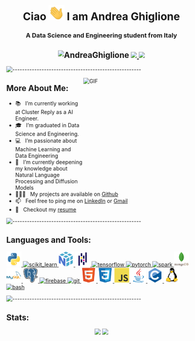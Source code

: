 <h1 align="center">Ciao <img src="https://raw.githubusercontent.com/ABSphreak/ABSphreak/master/gifs/Hi.gif" height="40px"> I am Andrea Ghiglione </h1>
<h3 align="center">A Data Science and Engineering student from Italy</h3>

<h2 align="center">
  <img src="https://komarev.com/ghpvc/?username=AndreaGhiglione&style=square" alt="AndreaGhiglione" />
  <a href="https://andreaghiglione.github.io/">
    <img src="https://img.shields.io/badge/andreaghiglione.github.io-0078D4?style=for-the-badge&logo=Google-Chrome&logoColor=00AEFF&labelColor=grey&color=green&style=square">
  </a>
  <img src="https://img.shields.io/badge/Ask%20me-anything-1abc9c.svg"/>
</h2>

![-----------------------------------------------------](https://raw.githubusercontent.com/andreasbm/readme/master/assets/lines/aqua.png)

<img align="right" padding-right:80px alt="GIF" src="https://raw.githubusercontent.com/rahul-jha98/rahul-jha98/main/techstack.gif" height="270px" width="300px"/>
  
## More About Me:

- 📚 &nbsp; I’m currently working at Cluster Reply as a AI Engineer.
- 🎓 &nbsp; I’m graduated in Data Science and Engineering.
- 💻 &nbsp; I’m passionate about Machine Learning and Data Engineering
- 🌱 &nbsp; I’m currently deepening my knowledge about Natural Language Processing and Diffusion Models
- 👨🏻‍💻 &nbsp; My projects are available on [Github](https://github.com/AndreaGhiglione?tab=repositories)
- 📫 &nbsp; Feel free to ping me on [LinkedIn](https://www.linkedin.com/in/ghiglione-andrea/) or [Gmail](mailto:andreaghi98@gmail.com)
- 📝 &nbsp; Checkout my [resume](https://drive.google.com/file/d/1rxy54iu5_o18j9ruvYsQXbI5azpdMNsp/view?usp=sharing)


![-----------------------------------------------------](https://raw.githubusercontent.com/andreasbm/readme/master/assets/lines/aqua.png)

## Languages and Tools:

<p align="left"> 
  
  <a href="https://www.python.org" target="_blank"> 
    <img src="https://raw.githubusercontent.com/devicons/devicon/master/icons/python/python-original.svg" alt="python" width="40" height="40"/> 
  </a>
  
  <a href="https://scikit-learn.org/" target="_blank"> 
    <img src="https://upload.wikimedia.org/wikipedia/commons/0/05/Scikit_learn_logo_small.svg" alt="scikit_learn" width="40" height="40"/> 
  </a>
  
  <a href="https://numpy.org/" target="_blank"> 
    <img src="https://raw.githubusercontent.com/devicons/devicon/master/icons/numpy/numpy-original.svg" alt="numpy" width="40" height="40"/> 
  </a> 
  
  <a href="https://pandas.pydata.org/" target="_blank"> 
    <img src="https://raw.githubusercontent.com/devicons/devicon/master/icons/pandas/pandas-original.svg" alt="pandas" width="40" height="40"/> 
  </a> 
  
  <a href="https://www.tensorflow.org" target="_blank"> 
    <img src="https://www.vectorlogo.zone/logos/tensorflow/tensorflow-icon.svg" alt="tensorflow" width="40" height="40"/> 
  </a>
  
  <a href="https://pytorch.org/" target="_blank"> 
    <img src="https://www.vectorlogo.zone/logos/pytorch/pytorch-icon.svg" alt="pytorch" width="40" height="40"/> 
  </a>  
  
  <a href="https://spark.apache.org/" target="_blank"> 
    <img src="https://upload.wikimedia.org/wikipedia/commons/f/f3/Apache_Spark_logo.svg" alt="spark" width="40" height="40"/> 
  </a> 
  
  <a href="https://www.mongodb.com/" target="_blank">
     <img src="https://raw.githubusercontent.com/devicons/devicon/master/icons/mongodb/mongodb-original-wordmark.svg" alt="mongodb" width="40" height="40"/> 
  </a> 
  
  <a href="https://www.mysql.com/" target="_blank"> 
    <img src="https://raw.githubusercontent.com/devicons/devicon/master/icons/mysql/mysql-original-wordmark.svg" alt="mysql" width="40" height="40"/> 
  </a> 
  
 <a href="https://www.postgresql.org" target="_blank"> 
   <img src="https://raw.githubusercontent.com/devicons/devicon/master/icons/postgresql/postgresql-original.svg" alt="postgresql" width="40" height="40"/> 
 </a> 
  
  <a href="https://firebase.google.com/" target="_blank"> 
    <img src="https://www.vectorlogo.zone/logos/firebase/firebase-icon.svg" alt="firebase" width="40" height="40"/> 
  </a> 
  
  <a href="https://git-scm.com/" target="_blank"> 
    <img src="https://www.vectorlogo.zone/logos/git-scm/git-scm-icon.svg" alt="git" width="40" height="40"/> 
  </a> 
  
  <a href="https://www.w3.org/html/" target="_blank"> 
    <img src="https://raw.githubusercontent.com/devicons/devicon/master/icons/html5/html5-original.svg" alt="html5" width="40" height="40"/> 
  </a>
  
  <a href="https://www.w3schools.com/css/" target="_blank"> 
    <img src="https://raw.githubusercontent.com/devicons/devicon/master/icons/css3/css3-original.svg" alt="css3" width="40" height="40"/> 
  </a>
 
  <a href="https://developer.mozilla.org/en-US/docs/Web/JavaScript" target="_blank"> 
    <img src="https://raw.githubusercontent.com/devicons/devicon/master/icons/javascript/javascript-original.svg" alt="javascript" width="40" height="40"/>
  </a>

  <a href="https://www.java.com" target="_blank"> 
    <img src="https://raw.githubusercontent.com/devicons/devicon/master/icons/java/java-original.svg" alt="java" width="40" height="40"/> 
  </a> 
  
  <a href="https://www.cprogramming.com/" target="_blank"> 
    <img src="https://raw.githubusercontent.com/devicons/devicon/master/icons/c/c-original.svg" alt="c" width="40" height="40"/>   
  </a> 
  
  <a href="https://www.linux.org/" target="_blank"> 
    <img src="https://raw.githubusercontent.com/devicons/devicon/master/icons/linux/linux-original.svg" alt="linux" width="40" height="40"/> 
  </a> 
  
  <a href="https://www.gnu.org/software/bash/" target="_blank"> 
    <img src="https://www.vectorlogo.zone/logos/gnu_bash/gnu_bash-icon.svg" alt="bash" width="40" height="40"/> 
  </a> 
  
</p>

![-----------------------------------------------------](https://raw.githubusercontent.com/andreasbm/readme/master/assets/lines/aqua.png)

## Stats:

<p align = "center">
  <img src = "https://github-readme-streak-stats.herokuapp.com?user=AndreaGhiglione&theme=dark&hide_border=true" width = 400>
  <img src = "https://github-readme-stats.vercel.app/api?username=AndreaGhiglione&show_icons=true&theme=bear" width = 400>
</p>


<!--
**AndreaGhiglione/AndreaGhiglione** is a ✨ _special_ ✨ repository because its `README.md` (this file) appears on your GitHub profile.

Here are some ideas to get you started:

- 🔭 I’m currently working on ...
- 🌱 I’m currently learning ...
- 👯 I’m looking to collaborate on ...
- 🤔 I’m looking for help with ...
- 💬 Ask me about ...
- 📫 How to reach me: ...
- 😄 Pronouns: ...
- ⚡ Fun fact: ...
-->
